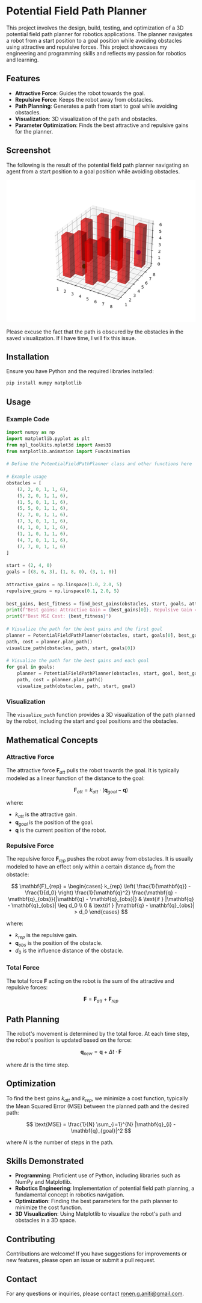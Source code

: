 # Potential Field Path Planner

This project involves the design, build, testing, and optimization of a 3D potential field path planner for robotics applications. The planner navigates a robot from a start position to a goal position while avoiding obstacles using attractive and repulsive forces. This project showcases my engineering and programming skills and reflects my passion for robotics and learning.

## Features

- **Attractive Force**: Guides the robot towards the goal.
- **Repulsive Force**: Keeps the robot away from obstacles.
- **Path Planning**: Generates a path from start to goal while avoiding obstacles.
- **Visualization**: 3D visualization of the path and obstacles.
- **Parameter Optimization**: Finds the best attractive and repulsive gains for the planner.

## Screenshot
The following is the result of the potential field path planner navigating an agent from a start position to a goal position while avoiding obstacles.

![Potential Field Path Planner](docs/potential_field_(8_6_3).gif)

Please excuse the fact that the path is obscured by the obstacles in the saved visualization. If I have time, I will fix this issue.


## Installation
Ensure you have Python and the required libraries installed:

```bash
pip install numpy matplotlib
```

## Usage
### Example Code
```Python
import numpy as np
import matplotlib.pyplot as plt
from mpl_toolkits.mplot3d import Axes3D
from matplotlib.animation import FuncAnimation

# Define the PotentialFieldPathPlanner class and other functions here

# Example usage
obstacles = [
    (2, 2, 0, 1, 1, 6),
    (5, 2, 0, 1, 1, 6),
    (1, 5, 0, 1, 1, 6),
    (5, 5, 0, 1, 1, 6),
    (2, 7, 0, 1, 1, 6),
    (7, 3, 0, 1, 1, 6),
    (4, 1, 0, 1, 1, 6),
    (1, 1, 0, 1, 1, 6),
    (4, 7, 0, 1, 1, 6),
    (7, 7, 0, 1, 1, 6)
]

start = (2, 4, 0)
goals = [(8, 6, 3), (1, 8, 0), (3, 1, 0)]

attractive_gains = np.linspace(1.0, 2.0, 5)
repulsive_gains = np.linspace(0.1, 2.0, 5)

best_gains, best_fitness = find_best_gains(obstacles, start, goals, attractive_gains, repulsive_gains)
print(f"Best gains: Attractive Gain = {best_gains[0]}, Repulsive Gain = {best_gains[1]}")
print(f"Best MSE Cost: {best_fitness}")

# Visualize the path for the best gains and the first goal
planner = PotentialFieldPathPlanner(obstacles, start, goals[0], best_gains[0], best_gains[1])
path, cost = planner.plan_path()
visualize_path(obstacles, path, start, goals[0])

# Visualize the path for the best gains and each goal
for goal in goals:
    planner = PotentialFieldPathPlanner(obstacles, start, goal, best_gains[0], best_gains[1])
    path, cost = planner.plan_path()
    visualize_path(obstacles, path, start, goal)
```

### Visualization
The `visualize_path` function provides a 3D visualization of the path planned by the robot, including the start and goal positions and the obstacles.

## Mathematical Concepts

### Attractive Force

The attractive force $\mathbf{F}_{att}$ pulls the robot towards the goal. It is typically modeled as a linear function of the distance to the goal:

$$
\mathbf{F}_{att} = k_{att} \cdot (\mathbf{q}_{goal} - \mathbf{q})
$$

where:

- $k_{att}$ is the attractive gain.
- $\mathbf{q}_{goal}$ is the position of the goal.
- $\mathbf{q}$ is the current position of the robot.

### Repulsive Force

The repulsive force $\mathbf{F}_{rep}$ pushes the robot away from obstacles. It is usually modeled to have an effect only within a certain distance $d_0$ from the obstacle:

$$
\mathbf{F}_{rep} = 
\begin{cases} 
k_{rep} \left( \frac{1}{\mathbf{q}} - \frac{1}{d_0} \right) \frac{1}{\mathbf{q}^2} \frac{\mathbf{q} - \mathbf{q}_{obs}}{|\mathbf{q} - \mathbf{q}_{obs}|} & \text{if } |\mathbf{q} - \mathbf{q}_{obs}| \leq d_0 \\ 
0 & \text{if } |\mathbf{q} - \mathbf{q}_{obs}| > d_0 
\end{cases}
$$

where:

- $k_{rep}$ is the repulsive gain.
- $\mathbf{q}_{obs}$ is the position of the obstacle.
- $d_0$ is the influence distance of the obstacle.

### Total Force

The total force $\mathbf{F}$ acting on the robot is the sum of the attractive and repulsive forces:

$$
\mathbf{F} = \mathbf{F}_{att} + \mathbf{F}_{rep}
$$

## Path Planning

The robot's movement is determined by the total force. At each time step, the robot's position is updated based on the force:

$$
\mathbf{q}_{new} = \mathbf{q} + \Delta t \cdot \mathbf{F}
$$

where $\Delta t$ is the time step.

## Optimization

To find the best gains $k_{att}$ and $k_{rep}$, we minimize a cost function, typically the Mean Squared Error (MSE) between the planned path and the desired path:

$$
\text{MSE} = \frac{1}{N} \sum_{i=1}^{N} |\mathbf{q}_{i} - \mathbf{q}_{goal}|^2
$$

where $N$ is the number of steps in the path.

## Skills Demonstrated

- **Programming**: Proficient use of Python, including libraries such as NumPy and Matplotlib.
- **Robotics Engineering**: Implementation of potential field path planning, a fundamental concept in robotics navigation.
- **Optimization**: Finding the best parameters for the path planner to minimize the cost function.
- **3D Visualization**: Using Matplotlib to visualize the robot's path and obstacles in a 3D space.

## Contributing
Contributions are welcome! If you have suggestions for improvements or new features, please open an issue or submit a pull request.

## Contact
For any questions or inquiries, please contact ronen.g.aniti@gmail.com.